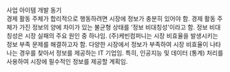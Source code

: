 사업 아이템 개발 동기
<br>
경제 활동 주체가 합리적으로 행동하려면 시장에 정보가 충분히 있어야 함. 경제 활동 주체가 가진 정보의 양에 차이가 있는 불균형 상태를 ‘정보 비대칭성'이라고 함. 정보 비대칭성은 시장 실패의 주요 원인 중 하나임. (주)케빈컴퍼니는 시장 비효율을 발생시키는 정보 부족 문제를 해결하고자 함. 다양한 시장에서 정보가 부족하여 시장 비효율이 나타나는 경우를 찾아서 정보를 제공하는 IT 기업임. 특히, 인공지능 및 데이터 (통계) 처리를 사용하여 시장에 필수적인 정보를 제공할 계획임.  
